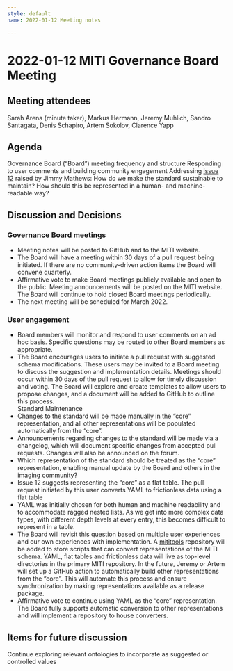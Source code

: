 ```yaml
---
style: default
name: 2022-01-12 Meeting notes

---
```

# 2022-01-12 MITI Governance Board Meeting

## Meeting attendees
Sarah Arena (minute taker), Markus Hermann, Jeremy Muhlich, Sandro Santagata, Denis Schapiro, Artem Sokolov, Clarence Yapp

## Agenda
Governance Board (“Board”) meeting frequency and structure
Responding to user comments and building community engagement
Addressing [issue 12](https://github.com/miti-consortium/MITI/issues/12) raised by Jimmy Mathews: How do we make the standard sustainable to maintain? How should this be represented in a human- and machine-readable way?

## Discussion and Decisions
### Governance Board meetings
- Meeting notes will be posted to GitHub and to the MITI website.
- The Board will have a meeting within 30 days of a pull request being initiated. If there are no community-driven action items the Board will convene quarterly.
- Affirmative vote to make Board meetings publicly available and open to the public. Meeting announcements will be posted on the MITI website. The Board will continue to hold closed Board meetings periodically.
- The next meeting will be scheduled for March 2022.

### User engagement
- Board members will monitor and respond to user comments on an ad hoc basis. Specific questions may be routed to other Board members as appropriate.
- The Board encourages users to initiate a pull request with suggested schema modifications. These users may be invited to a Board meeting to discuss the suggestion and implementation details. Meetings should occur within 30 days of the pull request to allow for timely discussion and voting. The Board will explore and create templates to allow users to propose changes, and a document will be added to GitHub to outline this process.  
Standard Maintenance
- Changes to the standard will be made manually in the “core” representation, and all other representations will be populated automatically from the “core”.
- Announcements regarding changes to the standard will be made via a changelog, which will document specific changes from accepted pull requests. Changes will also be announced on the forum.
- Which representation of the standard should be treated as the “core” representation, enabling manual update by the Board and others in the imaging community?  
- Issue 12 suggests representing the “core” as a flat table. The pull request initiated by this user converts YAML to frictionless data using a flat table
- YAML was initially chosen for both human and machine readability and to accommodate ragged nested lists. As we get into more complex data types, with different depth levels at every entry, this becomes difficult to represent in a table.
- The Board will revisit this question based on multiple user experiences and our own experiences with implementation.
A [mititools](https://github.com/miti-consortium/mititools) repository will be added to store scripts that can convert representations of the MITI schema. YAML, flat tables and frictionless data will live as top-level directories in the primary MITI repository. In the future, Jeremy or Artem will set up a GitHub action to automatically build other representations from the “core”. This will automate this process and ensure synchronization by making representations available as a release package.
- Affirmative vote to continue using YAML as the “core” representation. The Board fully supports automatic conversion to other representations and will implement a repository to house converters.

## Items for future discussion
Continue exploring relevant ontologies to incorporate as suggested or controlled values
